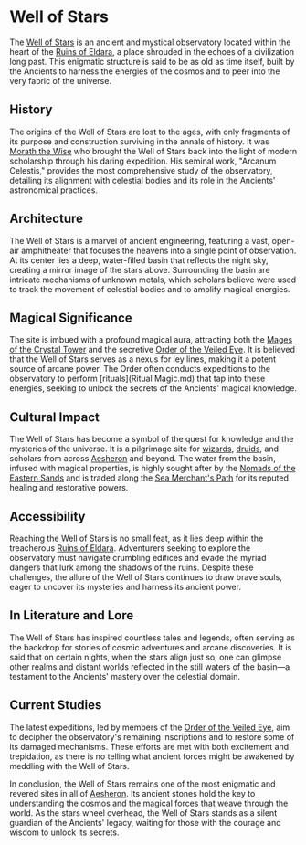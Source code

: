 # Well of Stars

The [Well of Stars](Well%20of%20Stars.md) is an ancient and mystical observatory located within the heart of the [Ruins of Eldara](Ruins%20of%20Eldara.md), a place shrouded in the echoes of a civilization long past. This enigmatic structure is said to be as old as time itself, built by the Ancients to harness the energies of the cosmos and to peer into the very fabric of the universe.

## History

The origins of the Well of Stars are lost to the ages, with only fragments of its purpose and construction surviving in the annals of history. It was [Morath the Wise](Morath%20the%20Wise.md) who brought the Well of Stars back into the light of modern scholarship through his daring expedition. His seminal work, "Arcanum Celestis," provides the most comprehensive study of the observatory, detailing its alignment with celestial bodies and its role in the Ancients' astronomical practices.

## Architecture

The Well of Stars is a marvel of ancient engineering, featuring a vast, open-air amphitheater that focuses the heavens into a single point of observation. At its center lies a deep, water-filled basin that reflects the night sky, creating a mirror image of the stars above. Surrounding the basin are intricate mechanisms of unknown metals, which scholars believe were used to track the movement of celestial bodies and to amplify magical energies.

## Magical Significance

The site is imbued with a profound magical aura, attracting both the [Mages of the Crystal Tower](Mages%20of%20the%20Crystal%20Tower.md) and the secretive [Order of the Veiled Eye](Order%20of%20the%20Veiled%20Eye.md). It is believed that the Well of Stars serves as a nexus for ley lines, making it a potent source of arcane power. The Order often conducts expeditions to the observatory to perform [rituals](Ritual Magic.md) that tap into these energies, seeking to unlock the secrets of the Ancients' magical knowledge.

## Cultural Impact

The Well of Stars has become a symbol of the quest for knowledge and the mysteries of the universe. It is a pilgrimage site for [wizards](Wizards.md), [druids](Druids.md), and scholars from across [Aesheron](Aesheron.md) and beyond. The water from the basin, infused with magical properties, is highly sought after by the [Nomads of the Eastern Sands](Nomads%20of%20the%20Eastern%20Sands.md) and is traded along the [Sea Merchant's Path](Sea%20Merchant's%20Path.md) for its reputed healing and restorative powers.

## Accessibility

Reaching the Well of Stars is no small feat, as it lies deep within the treacherous [Ruins of Eldara](Ruins%20of%20Eldara.md). Adventurers seeking to explore the observatory must navigate crumbling edifices and evade the myriad dangers that lurk among the shadows of the ruins. Despite these challenges, the allure of the Well of Stars continues to draw brave souls, eager to uncover its mysteries and harness its ancient power.

## In Literature and Lore

The Well of Stars has inspired countless tales and legends, often serving as the backdrop for stories of cosmic adventures and arcane discoveries. It is said that on certain nights, when the stars align just so, one can glimpse other realms and distant worlds reflected in the still waters of the basin—a testament to the Ancients' mastery over the celestial domain.

## Current Studies

The latest expeditions, led by members of the [Order of the Veiled Eye](Order%20of%20the%20Veiled%20Eye.md), aim to decipher the observatory's remaining inscriptions and to restore some of its damaged mechanisms. These efforts are met with both excitement and trepidation, as there is no telling what ancient forces might be awakened by meddling with the Well of Stars.

In conclusion, the Well of Stars remains one of the most enigmatic and revered sites in all of [Aesheron](Aesheron.md). Its ancient stones hold the key to understanding the cosmos and the magical forces that weave through the world. As the stars wheel overhead, the Well of Stars stands as a silent guardian of the Ancients' legacy, waiting for those with the courage and wisdom to unlock its secrets.